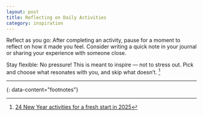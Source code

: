 ```yaml
---
layout: post
title: Reflecting on Daily Activities
category: inspiration
---
```


Reflect as you go: After completing an activity, pause for a moment to reflect on how it made you feel. Consider writing a quick note in your journal or sharing your experience with someone close.

Stay flexible: No pressure! This is meant to inspire — not to stress out. Pick and choose what resonates with you, and skip what doesn’t. [^1]

---
{: data-content="footnotes"}

[^1]: [24 New Year activities for a fresh start in 2025](https://balanceapp.com/blog/new-year-activities-2025)
